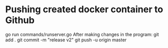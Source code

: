 # Pushing created docker container to Github

go run commands/runserver.go
After making changes in the program:
git add .
git commit -m "release v2"
git push -u origin master